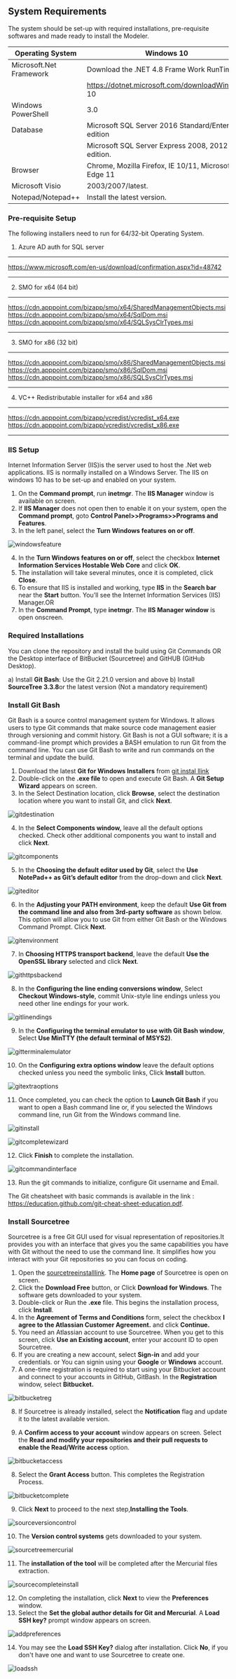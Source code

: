 ## System Requirements
The system should be set-up with required installations, pre-requisite softwares and made ready to install the Modeler.

| Operating System        | Windows 10                                           |
| ----------------------- | -----------------------------------------------------|
| Microsoft.Net Framework | Download the .NET 4.8 Frame Work RunTime             |
|                         | https://dotnet.microsoft.com/downloadWindows 10      |
| Windows PowerShell      | 3.0                                                  |
| Database                | Microsoft SQL Server 2016 Standard/Enterprise edition|
|                         | Microsoft SQL Server Express 2008, 2012 edition.     |           
| Browser                 | Chrome, Mozilla Firefox, IE 10/11, Microsoft Edge 11 |
| Microsoft Visio         | 2003/2007/latest.                                    |
| Notepad/Notepad++       | Install the latest version.                          |


### Pre-requisite Setup
The following installers need to run for 64/32-bit Operating System.

1.	Azure AD auth for SQL server
***
https://www.microsoft.com/en-us/download/confirmation.aspx?id=48742
***
2.	SMO for x64 (64 bit)
***
https://cdn.apppoint.com/bizapp/smo/x64/SharedManagementObjects.msi
https://cdn.apppoint.com/bizapp/smo/x64/SqlDom.msi
https://cdn.apppoint.com/bizapp/smo/x64/SQLSysClrTypes.msi
***
3.	SMO for x86 (32 bit)
***
https://cdn.apppoint.com/bizapp/smo/x86/SharedManagementObjects.msi
https://cdn.apppoint.com/bizapp/smo/x86/SqlDom.msi
https://cdn.apppoint.com/bizapp/smo/x86/SQLSysClrTypes.msi
***
4.	VC++ Redistributable installer for x64 and x86
***
https://cdn.apppoint.com/bizapp/vcredist/vcredist_x64.exe
https://cdn.apppoint.com/bizapp/vcredist/vcredist_x86.exe
***

### IIS Setup

Internet Information Server (IIS)is the server used to host the .Net web applications. IIS is normally installed on a Windows Server. The IIS on windows 10 has to be set-up and enabled on your system.
1.	On the **Command prompt**, run **inetmgr**. The **IIS Manager** window is available on screen.
2.	If **IIS Manager** does not open then to enable it on your system, open the **Command prompt**, goto **Control Panel>>Programs>>Programs and Features**.
3.	In the left panel, select the **Turn Windows features on or off**.
 
![windowsfeature](/images/systeminstalls/windowsfeatureonoff.png)

4.	In the **Turn Windows features on or off**, select the checkbox **Internet Information Services Hostable Web Core** and click **OK**. 
5.	The installation will take several minutes, once it is completed, click **Close**.
6.	To ensure that IIS is installed and working, type **IIS** in the **Search bar** near the **Start** button. You’ll see the Internet Information Services (IIS) Manager.OR
7.	In the **Command Prompt**, type **inetmgr**. The **IIS Manager window** is open onscreen. 


### Required Installations

You can clone the repository and install the build using Git Commands OR the Desktop interface of BitBucket (Sourcetree) and GitHUB (GitHub Desktop).

a)	Install **Git Bash**: Use the Git 2.21.0 version and above
b)	Install **SourceTree 3.3.8**or the latest version (Not a mandatory requirement) 

### Install Git Bash 

Git Bash is a source control management system for Windows. It allows users to type Git commands that make source code management easier through versioning and commit history. Git Bash is not a GUI software; it is a command-line prompt which provides a BASH emulation to run Git from the command line. You can use Git Bash to write and run commands on the terminal and update the build.

1.	Download the latest **Git for Windows Installers** from [git instal llink](https://gitforwindows.org/) 
2.	Double-click on the **.exe file** to open and execute Git Bash. A **Git Setup Wizard** appears on screen.
3.	In the Select Destination location, click **Browse**, select the destination location where you want to install Git, and click **Next**.

![gitdestination](/images/systeminstalls/gitsetup_destination.png)

4.	In the **Select Components window,** leave all the default options checked. Check other additional components you want to install and click **Next**.

![gitcomponents](/images/systeminstalls/gitsetup_components.png)
 
5.	In the **Choosing the default editor used by Git**, select the **Use NotePad++ as Git’s default editor** from the drop-down and click **Next**. 

![giteditor](/images/systeminstalls/gitsetup_defaulteditor.png)

6.	In the **Adjusting your PATH environment**, keep the default **Use Git from the command line and also from 3rd-party software** as shown below. This option will allow you to use Git from either Git Bash or the Windows Command Prompt. Click **Next**.
 
 ![gitenvironment](/images/systeminstalls/gitsetup_environment.png)

7.	In **Choosing HTTPS transport backend**, leave the default **Use the OpenSSL library** selected and click **Next**. 

![githttpsbackend](/images/systeminstalls/gitsetup_httpsbackend.png)
 
8.	In the **Configuring the line ending conversions window**, Select **Checkout Windows-style**, commit Unix-style line endings unless you need other line endings for your work.

![gitlinendings](/images/systeminstalls/gitsetup_lineendings.png)
 
9.	In the **Configuring the terminal emulator to use with Git Bash window**, Select **Use MinTTY (the default terminal of MSYS2)**.

![gitterminalemulator](/images/systeminstalls/gitsetup_terminalemulator.png)
 
10.	On the **Configuring extra options window** leave the default options checked unless you need the symbolic links, Click **Install** button.

![gitextraoptions](/images/systeminstalls/gitsetup_extraoptions.png)
 
11.	Once completed, you can check the option to **Launch Git Bash** if you want to open a Bash command line or, if you selected the Windows command line, run Git from the Windows command line.
 
 ![gitinstall](/images/systeminstalls/gitsetup_install.png)
 
 ![gitcompletewizard](/images/systeminstalls/gitsetup_completewizard.png)
  
12.	Click **Finish** to complete the installation. 

![gitcommandinterface](/images/systeminstalls/gitcommandinterface.png)

13.	Run the git commands to initialize, configure Git username and Email.  

The Git cheatsheet with basic commands is available in the link : https://education.github.com/git-cheat-sheet-education.pdf. 

### Install Sourcetree 

Sourcetree is a free Git GUI used for visual representation of repositories.It provides you with an interface that gives you the same capabilities you have with Git without the need to use the command line. It simplifies how you interact with your Git repositories so you can focus on coding.

1. Open the [sourcetreeinstalllink](https://www.sourcetreeapp.com/). The **Home page** of Sourcetree is open on screen.
2. Click the **Download Free** button, or Click **Download for Windows**. The software gets downloaded to your system.
3. Double-click or Run the **.exe** file. This begins the installation process, click **Install**.
4. In the **Agreement of Terms and Conditions** form, select the checkbox **I agree to the Atlassian Customer Agreement.** and click **Continue.**
5. You need an Atlassian account to use Sourcetree. When you get to this screen, click **Use an Existing account**, enter your account ID to open Sourcetree.
6. If you are creating a new account, select **Sign-in** and add your credentials. or You can signin using your **Google** or **Windows** account.
7. A one-time registration is required to start using your Bitbucket account and connect to your accounts in GitHub, GitBash. In the **Registration** window, select **Bitbucket.**
 
![bitbucketreg](/images/systeminstalls/bitbucket_register.png)

8. If Sourcetree is already installed, select the **Notification** flag and update it to the latest available version.

7. A **Confirm access to your account** window appears on screen. Select the **Read and modify your repositories and their pull requests to enable the Read/Write access** option.
 
![bitbucketaccess](/images/systeminstalls/bitbucket_grantaccess.png)

8. Select the **Grant Access** button. This completes the Registration Process.
 
![bitbucketcomplete](/images/systeminstalls/bitbucket_completeregister.png)

9. Click **Next** to proceed to the next step,**Installing the Tools**.
 
![sourceversioncontrol](/images/systeminstalls/sourcetree_versioncontrol.png)

10. The **Version control systems** gets downloaded to your system.
 
![sourcetreemercurial](/images/systeminstalls/sourcetree_mercurial.png)

11. The **installation of the tool** will be completed after the Mercurial files extraction. 
 
![sourcecompleteinstall](/images/systeminstalls/sourcetree_completeinstall.png)

12. On completing the installation, click **Next** to view the **Preferences** window.
13. Select the **Set the global author details for Git and Mercurial**. A **Load SSH key?** prompt window appears on screen.  
  
![addpreferences](/images/systeminstalls/sourcetree_prefernces.jpg)

14. You may see the **Load SSH Key?** dialog after installation. Click **No**, if you don't have one and want to use Sourcetree to create one.
 
![loadssh](/images/systeminstalls/loadssh.png)




